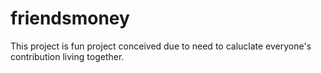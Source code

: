 # friendsmoney
This project is fun project conceived due to need to caluclate everyone's contribution living together. 
